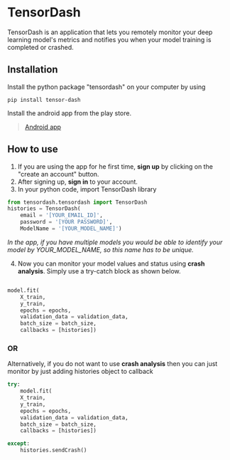 # TensorDash
TensorDash is an application that lets you remotely monitor your deep learning model's metrics and notifies you when your model training is completed or crashed.

## Installation

Install the python package "tensordash" on your computer by using

`pip install tensor-dash`

Install the android app from the play store.
> [Android app](https://drive.google.com/file/d/1b3yqyqE21Lb7-LUDGJLQXZRsi0hbKs7g/view?usp=sharing)


## How to use

1. If you are using the app for he first time, **sign up** by clicking on the "create an account" button.
2. After signing up, **sign in** to your account.
3. In your python code, import TensorDash library
```python
from tensordash.tensordash import TensorDash
histories = TensorDash(
	email = '[YOUR_EMAIL_ID]', 
	password = '[YOUR PASSWORD]', 
	ModelName = '[YOUR_MODEL_NAME]')
```
*In the app, if you have multiple models you would be able to identify your model by YOUR_MODEL_NAME, so this name has to be unique.*

4. Now you can monitor your model values and status using **crash analysis**. Simply use a try-catch block as shown below.

```python

model.fit(
	X_train, 
	y_train, 
	epochs = epochs, 
	validation_data = validation_data, 
	batch_size = batch_size, 
	callbacks = [histories])
```



### OR

Alternatively, if you do not want to use **crash analysis** then you can just monitor by just adding histories object to callback


```python
try:
    model.fit(
	X_train, 
	y_train, 
	epochs = epochs, 
	validation_data = validation_data, 
	batch_size = batch_size, 
	callbacks = [histories])

except:
    histories.sendCrash()
```
